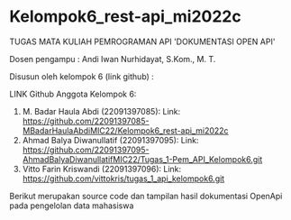 # Kelompok6_rest-api_mi2022c

TUGAS MATA KULIAH PEMROGRAMAN API 'DOKUMENTASI OPEN API'

Dosen pengampu : Andi Iwan Nurhidayat, S.Kom., M. T.

Disusun oleh kelompok 6 (link github) :

LINK Github Anggota Kelompok 6:
1.	M. Badar Haula Abdi (22091397085):
Link: https://github.com/22091397085-MBadarHaulaAbdiMIC22/Kelompok6_rest-api_mi2022c 
2.	Ahmad Balya Diwanullatif (22091397095):
Link: https://github.com/22091397095-AhmadBalyaDiwanullatifMIC22/Tugas_1-Pem_API_Kelompok6.git 
3.	Vitto Farin Kriswandi (22091397096):
Link: https://github.com/vittokris/tugas_1_api_kelompok6.git


 Berikut merupakan source code dan tampilan hasil dokumentasi OpenApi pada pengelolan data mahasiswa

 

